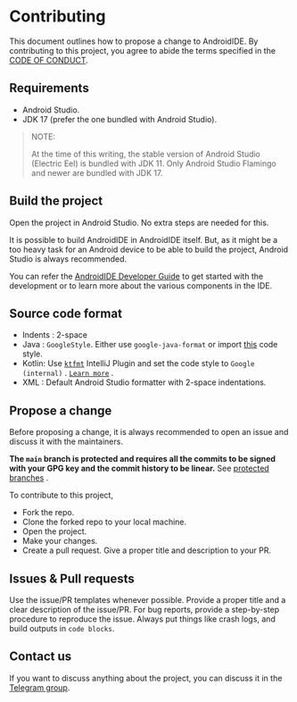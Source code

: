 # Contributing

This document outlines how to propose a change to AndroidIDE. By contributing to this project, you
agree to abide the terms specified in the [CODE OF CONDUCT](./CODE_OF_CONDUCT.md).

## Requirements

- Android Studio.
- JDK 17 (prefer the one bundled with Android Studio).

> NOTE:
>
> At the time of this writing, the stable version of Android Studio (Electric Eel) is bundled with
> JDK 11. Only Android Studio Flamingo and newer are bundled with JDK 17.

## Build the project

Open the project in Android Studio. No extra steps are needed for this.

It is possible to build AndroidIDE in AndroidIDE itself. But, as it might be a too heavy task for an
Android device to be able to build the project, Android Studio is always recommended.

You can refer the [AndroidIDE Developer Guide](https://docs.androidide.com/developer/index.html) to
get started with the development or to learn more about the various components in the IDE. 

## Source code format

- Indents : 2-space
- Java : `GoogleStyle`. Either use `google-java-format` or
  import [this](https://raw.githubusercontent.com/google/styleguide/gh-pages/intellij-java-google-style.xml)
  code style.
- Kotlin: Use [`ktfmt`](https://plugins.jetbrains.com/plugin/14912-ktfmt) IntelliJ Plugin and set
  the code style to `Google (internal)`
  . [`Learn more`](https://github.com/facebook/ktfmt#intellij-android-studio-and-other-jetbrains-ides)
  .
- XML : Default Android Studio formatter with 2-space indentations.

## Propose a change

Before proposing a change, it is always recommended to open an issue and discuss it with the
maintainers.

**The `main` branch is protected and requires all the commits to be signed with your GPG key and the
commit history to be linear.**
See [protected branches](https://docs.github.com/en/repositories/configuring-branches-and-merges-in-your-repository/defining-the-mergeability-of-pull-requests/about-protected-branches)
.

To contribute to this project,

- Fork the repo.
- Clone the forked repo to your local machine.
- Open the project.
- Make your changes.
- Create a pull request. Give a proper title and description to your PR.

## Issues & Pull requests

Use the issue/PR templates whenever possible. Provide a proper title and a clear description of the
issue/PR. For bug reports, provide a step-by-step procedure to reproduce the issue. Always put
things like crash
logs, and build outputs in `code blocks`.

## Contact us

If you want to discuss anything about the project, you can discuss it in
the [Telegram group](https://t.me/androidide_discussions).
